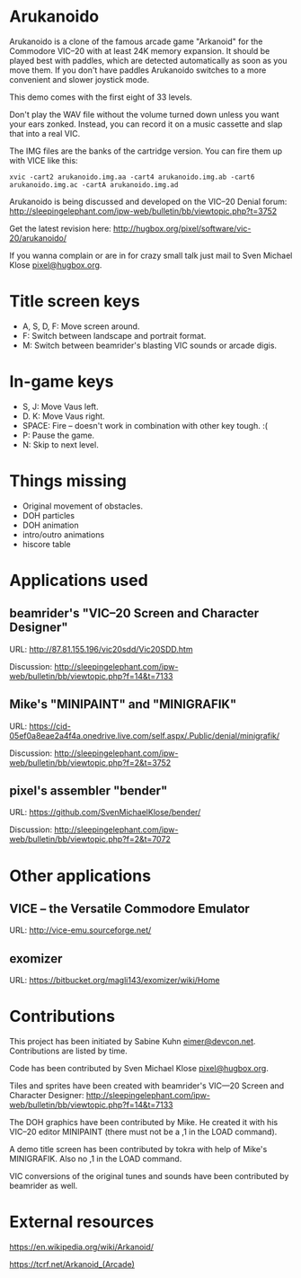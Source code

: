 # Arukanoido

Arukanoido is a clone of the famous arcade game "Arkanoid" for the
Commodore VIC–20 with at least 24K memory expansion.  It should be
played best with paddles, which are detected automatically as soon
as you move them.  If you don't have paddles Arukanoido switches
to a more convenient and slower joystick mode.

This demo comes with the first eight of 33 levels.

Don't play the WAV file without the volume turned down unless you
want your ears zonked.  Instead, you can record it on a music
cassette and slap that into a real VIC.

The IMG files are the banks of the cartridge version.  You can
fire them up with VICE like this:

```
xvic -cart2 arukanoido.img.aa -cart4 arukanoido.img.ab -cart6 arukanoido.img.ac -cartA arukanoido.img.ad
```

Arukanoido is being discussed and developed on the VIC–20 Denial forum:
http://sleepingelephant.com/ipw-web/bulletin/bb/viewtopic.php?t=3752

Get the latest revision here:
http://hugbox.org/pixel/software/vic-20/arukanoido/

If you wanna complain or are in for crazy small talk just mail to
Sven Michael Klose <pixel@hugbox.org>.


# Title screen keys

* A, S, D, F: Move screen around.
* F: Switch between landscape and portrait format.
* M: Switch between beamrider's blasting VIC sounds or arcade digis.


# In-game keys

* S, J: Move Vaus left.
* D. K: Move Vaus right.
* SPACE: Fire – doesn't work in combination with other key tough. :(
* P: Pause the game.
* N: Skip to next level.


# Things missing

* Original movement of obstacles.
* DOH particles
* DOH animation
* intro/outro animations
* hiscore table


# Applications used

## beamrider's "VIC–20 Screen and Character Designer"

URL: http://87.81.155.196/vic20sdd/Vic20SDD.htm

Discussion: http://sleepingelephant.com/ipw-web/bulletin/bb/viewtopic.php?f=14&t=7133

## Mike's "MINIPAINT" and "MINIGRAFIK"

URL: https://cid-05ef0a8eae2a4f4a.onedrive.live.com/self.aspx/.Public/denial/minigrafik/

Discussion: http://sleepingelephant.com/ipw-web/bulletin/bb/viewtopic.php?f=2&t=3752

## pixel's assembler "bender"

URL: https://github.com/SvenMichaelKlose/bender/

Discussion: http://sleepingelephant.com/ipw-web/bulletin/bb/viewtopic.php?f=2&t=7072


# Other applications

## VICE – the Versatile Commodore Emulator

URL: http://vice-emu.sourceforge.net/

## exomizer

URL: https://bitbucket.org/magli143/exomizer/wiki/Home


# Contributions

This project has been initiated by Sabine Kuhn <eimer@devcon.net>.
Contributions are listed by time.

Code has been contributed by Sven Michael Klose <pixel@hugbox.org>.

Tiles and sprites have been created with beamrider's VIC—20 Screen
and Character Designer:
http://sleepingelephant.com/ipw-web/bulletin/bb/viewtopic.php?f=14&t=7133

The DOH graphics have been contributed by Mike.  He created it
with his VIC–20 editor MINIPAINT (there must not be a ,1 in the LOAD command).

A demo title screen has been contributed by tokra with help of
Mike's MINIGRAFIK. Also no ,1 in the LOAD command.

VIC conversions of the original tunes and sounds have been contributed
by beamrider as well.


# External resources

https://en.wikipedia.org/wiki/Arkanoid/

https://tcrf.net/Arkanoid_(Arcade)
